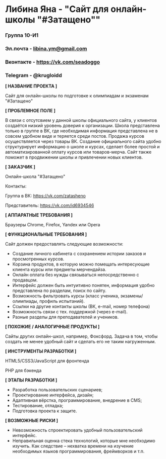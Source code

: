 # Либина Яна - "Сайт для онлайн-школы "#Затащено""

### Группа 10-И1
### Эл.почта - libina.ym@gmail.com
### Вконтакте - https://vk.com/seadoggo
### Telegram - @krugloidd

**[ НАЗВАНИЕ ПРОЕКТА ]**

Сайт для онлайн-школы по подготовке к олимпиадам и экзаменам "#Затащено"

**[ ПРОБЛЕМНОЕ ПОЛЕ ]**
 
В связи с отсутсвием у данной школы официального сайта, у клиентов создаётся низкий уровень доверия к организации. Школа представлена только в группе в ВК, где необходимая информация представлена не в совсем удобном виде и теряется среди постов. Продажа курсов осуществляется через товары ВК. Создание официального сайта удобно структурирует информацию о школе и курсах, сделает более простой и автоматизированной оплату курсов или товаров-мерча. Сайт также поможет в продвижении школы и привлечении новых клиентов.
 

**[ ЗАКАЗЧИК ]**

Онлайн-школа "#Затащено"

Контакты: 

Группа в ВК: https://vk.com/zatasheno

Представитель: https://vk.com/id6934546


**[ АППАРАТНЫЕ ТРЕБОВАНИЯ ]** 

Браузеры Chrome, Firefox, Yandex или Opera

**[ ФУНКЦИОНАЛЬНЫЕ ТРЕБОВАНИЯ ]**

Сайт должен предоставлять следующие возможности:
* Создание личного кабинета с сохранением истории заказов и просмотренных курсов.
* Корзина продуктов, в которую можно помещать интересующие клиента курсы или предметы мерчендайза.
* Онлайн оплата без нужды связываться непосредственно с продавцом.
* Интерфейс должен быть интуитивно понятен, информация удобно представлена по разделам, поиск по сайту.
* Возможность фильтровать курсы (класс ученика, экзамены/олимпиады, профиль испытаний).
* Ссылки на другие контакты школы (ВК, e-mail, номер телефона)
* Возможность связи с тех. поддержкой (через e-mail).
* Разные разделы для преподавателей и учеников.

**[ ПОХОЖИЕ / АНАЛОГИЧНЫЕ ПРОДУКТЫ ]**

Сайты других онлайн-школ, например, Фоксфорд. Задача в том, чтобы создать не менее удобный сайт и сделать его не таким нагруженным.

**[ ИНСТРУМЕНТЫ РАЗРАБОТКИ ]**

HTML5/CSS3/JavaScript для фронтенда

PHP для бэкенда

**[ ЭТАПЫ РАЗРАБОТКИ ]**

*	Разработка пользовательских сценариев;
*	Проектирование интерфейса, дизайн;
* Адаптивная вёрстка, программирование, внедрение в CMS;
*	Тестирование, отладка;
*	Подготовка проекта к защите.


**[ ВОЗМОЖНЫЕ РИСКИ ]**

*	Невозможность спроектировать удобный пользовательский интерфейс.
*	Неправильная оценка стека технологий, которые мне необходимо изучить. Как следствие – нехватка времени на изучение необходимых языков программирования, фреймворков и т.п.
